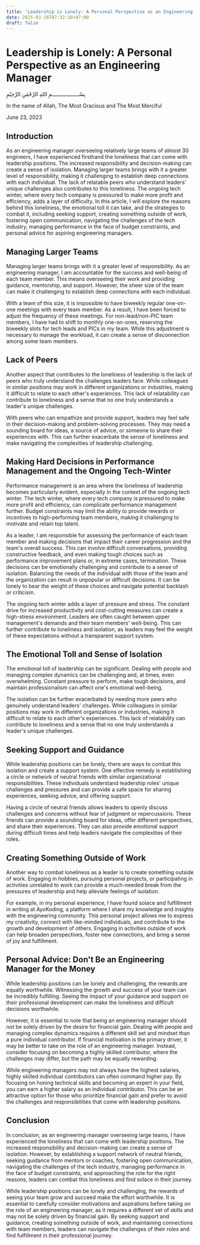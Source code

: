 ```yaml
---
title: 'Leadership is Lonely: A Personal Perspective as an Engineering Manager'
date: 2025-03-16T07:32:38+07:00
draft: false
---
```


# Leadership is Lonely: A Personal Perspective as an Engineering Manager

بِسْــــــــــــــــــمِ اللهِ الرَّحْمَنِ الرَّحِيْمِ

In the name of Allah, The Most Gracious and The Most Merciful

June 23, 2023

## Introduction

As an engineering manager overseeing relatively large teams of almost 30 engineers, I have experienced firsthand the loneliness that can come with leadership positions. The increased responsibility and decision-making can create a sense of isolation. Managing larger teams brings with it a greater level of responsibility, making it challenging to establish deep connections with each individual. The lack of relatable peers who understand leaders' unique challenges also contributes to this loneliness. The ongoing tech winter, where every tech company is pressured to make more profit and efficiency, adds a layer of difficulty. In this article, I will explore the reasons behind this loneliness, the emotional toll it can take, and the strategies to combat it, including seeking support, creating something outside of work, fostering open communication, navigating the challenges of the tech industry, managing performance in the face of budget constraints, and personal advice for aspiring engineering managers.

## Managing Larger Teams

Managing larger teams brings with it a greater level of responsibility. As an engineering manager, I am accountable for the success and well-being of each team member. This means overseeing their work and providing guidance, mentorship, and support. However, the sheer size of the team can make it challenging to establish deep connections with each individual.

With a team of this size, it is impossible to have biweekly regular one-on-one meetings with every team member. As a result, I have been forced to adjust the frequency of these meetings. For non-lead/non-PIC team members, I have had to shift to monthly one-on-ones, reserving the biweekly slots for tech leads and PICs in my team. While this adjustment is necessary to manage the workload, it can create a sense of disconnection among some team members.

## Lack of Peers

Another aspect that contributes to the loneliness of leadership is the lack of peers who truly understand the challenges leaders face. While colleagues in similar positions may work in different organizations or industries, making it difficult to relate to each other's experiences. This lack of relatability can contribute to loneliness and a sense that no one truly understands a leader's unique challenges.

With peers who can empathize and provide support, leaders may feel safe in their decision-making and problem-solving processes. They may need a sounding board for ideas, a source of advice, or someone to share their experiences with. This can further exacerbate the sense of loneliness and make navigating the complexities of leadership challenging.

## Making Hard Decisions in Performance Management and the Ongoing Tech-Winter

Performance management is an area where the loneliness of leadership becomes particularly evident, especially in the context of the ongoing tech winter. The tech winter, where every tech company is pressured to make more profit and efficiency, can complicate performance management further. Budget constraints may limit the ability to provide rewards or incentives to high-performing team members, making it challenging to motivate and retain top talent.

As a leader, I am responsible for assessing the performance of each team member and making decisions that impact their career progression and the team's overall success. This can involve difficult conversations, providing constructive feedback, and even making tough choices such as performance improvement plans or, in extreme cases, termination. These decisions can be emotionally challenging and contribute to a sense of isolation. Balancing the needs of the individual with those of the team and the organization can result in unpopular or difficult decisions. It can be lonely to bear the weight of these choices and navigate potential backlash or criticism.

The ongoing tech winter adds a layer of pressure and stress. The constant drive for increased productivity and cost-cutting measures can create a high-stress environment. Leaders are often caught between upper management's demands and their team members' well-being. This can further contribute to loneliness and isolation, as leaders may feel the weight of these expectations without a transparent support system.

## The Emotional Toll and Sense of Isolation

The emotional toll of leadership can be significant. Dealing with people and managing complex dynamics can be challenging and, at times, even overwhelming. Constant pressure to perform, make tough decisions, and maintain professionalism can affect one's emotional well-being.

The isolation can be further exacerbated by needing more peers who genuinely understand leaders' challenges. While colleagues in similar positions may work in different organizations or industries, making it difficult to relate to each other's experiences. This lack of relatability can contribute to loneliness and a sense that no one truly understands a leader's unique challenges.

## Seeking Support and Guidance

While leadership positions can be lonely, there are ways to combat this isolation and create a support system. One effective remedy is establishing a circle or network of neutral friends with similar organizational responsibilities. These individuals understand leadership roles' unique challenges and pressures and can provide a safe space for sharing experiences, seeking advice, and offering support.

Having a circle of neutral friends allows leaders to openly discuss challenges and concerns without fear of judgment or repercussions. These friends can provide a sounding board for ideas, offer different perspectives, and share their experiences. They can also provide emotional support during difficult times and help leaders navigate the complexities of their roles.

## Creating Something Outside of Work

Another way to combat loneliness as a leader is to create something outside of work. Engaging in hobbies, pursuing personal projects, or participating in activities unrelated to work can provide a much-needed break from the pressures of leadership and help alleviate feelings of isolation.

For example, in my personal experience, I have found solace and fulfillment in writing at AyoKoding, a platform where I share my knowledge and insights with the engineering community. This personal project allows me to express my creativity, connect with like-minded individuals, and contribute to the growth and development of others. Engaging in activities outside of work can help broaden perspectives, foster new connections, and bring a sense of joy and fulfillment.

## Personal Advice: Don't Be an Engineering Manager for the Money

While leadership positions can be lonely and challenging, the rewards are equally worthwhile. Witnessing the growth and success of your team can be incredibly fulfilling. Seeing the impact of your guidance and support on their professional development can make the loneliness and difficult decisions worthwhile.

However, it is essential to note that being an engineering manager should not be solely driven by the desire for financial gain. Dealing with people and managing complex dynamics requires a different skill set and mindset than a pure individual contributor. If financial motivation is the primary driver, it may be better to take on the role of an engineering manager. Instead, consider focusing on becoming a highly skilled contributor, where the challenges may differ, but the path may be equally rewarding.

While engineering managers may not always have the highest salaries, highly skilled individual contributors can often command higher pay. By focusing on honing technical skills and becoming an expert in your field, you can earn a higher salary as an individual contributor. This can be an attractive option for those who prioritize financial gain and prefer to avoid the challenges and responsibilities that come with leadership positions.

## Conclusion

In conclusion, as an engineering manager overseeing large teams, I have experienced the loneliness that can come with leadership positions. The increased responsibility and decision-making can create a sense of isolation. However, by establishing a support network of neutral friends, seeking guidance from mentors or coaches, fostering open communication, navigating the challenges of the tech industry, managing performance in the face of budget constraints, and approaching the role for the right reasons, leaders can combat this loneliness and find solace in their journey.

While leadership positions can be lonely and challenging, the rewards of seeing your team grow and succeed make the effort worthwhile. It is essential to carefully consider motivations and aspirations before taking on the role of an engineering manager, as it requires a different set of skills and may not be solely driven by financial gain. By seeking support and guidance, creating something outside of work, and maintaining connections with team members, leaders can navigate the challenges of their roles and find fulfillment in their professional journey.
